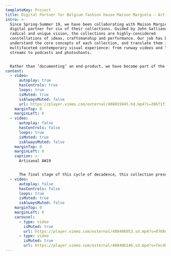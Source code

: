 ```yaml
---
templateKey: Project
title: Digital Partner for Belgium fashion house Maison Margiela – Artisanal AW19
intro: >-
  Since Spring-Summer 19, we have been collaborating with Maison Margiela as a
  digital partner for six of their collections. Guided by John Galliano’s
  radical and unique vision, the collections are highly-considered
  constellations of ideas, craftsmanship and performance. Our job has been to
  understand the core concepts of each collection, and translate them into a
  multifaceted contemporary visual experience: from runway videos and live show
  streams to podcasts and photoshoots.


  Rather than ‘documenting’ an end-product, we have become part of the making-process itself. Drawing on the maison’s craft-based approach, we have come up with tailor-made formats and visual communication strategies that respond to the specific themes and language of each season. Building new forms that work alongside Galliano’s avant-garde thought-process, the digital universes we have created are an extension of the collection, rather than a documentation of it.
content:
  - video:
      autoplay: true
      hasControls: true
      loops: true
      isMuted: true
      isAlwaysMuted: false
      url: https://player.vimeo.com/external/408015045.hd.mp4?s=286f1f34f2c39e9dcf925468cefce05b36f38a0b&profile_id=175
    marginTop: 0
    marginLeft: 0
  - video:
      autoplay: false
      hasControls: false
      loops: true
      isMuted: true
      isAlwaysMuted: false
    marginTop: 0
    marginLeft: 0
    caption: >-
      Artisanal AW19


      The final stage of this cycle of decadence, this collection presents a breakdown of social structure and a carte-blanche for the future. Feeding this sense of decay into the garments themselves, the show featured projections of the nudes and fleshy close-ups of artist Katerina Jebb, harking back to a desire for authenticity and human instinct.
  - video:
      autoplay: false
      hasControls: false
      loops: true
      isMuted: true
      isAlwaysMuted: false
    marginTop: 0
    marginLeft: 0
    carousel:
      - type: video
        isMuted: true
        url: https://player.vimeo.com/external/408406053.sd.mp4?s=0788e88abdfdb0d980649d0fe232950fa83a91ff&profile_id=165
      - type: video
        isMuted: true
        url: https://player.vimeo.com/external/408406146.sd.mp4?s=fecd8eb09359e38c175d98ae366f0cde41772ba0&profile_id=165
---
```


